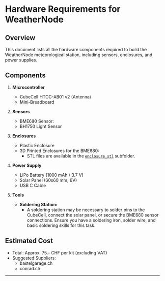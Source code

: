 # Hardware Requirements for WeatherNode

## Overview

This document lists all the hardware components required to build the WeatherNode meteorological station, including sensors, enclosures, and power supplies.

## Components

1. **Microcontroller**
     - CubeCell HTCC-AB01 v2 (Antenna)
     - Mini-Breadboard
     

2. **Sensors**
   - BME680 Sensor:
   - BH1750 Light Sensor

3. **Enclosures**
   - Plastic Enclosure
   - 3D Printed Enclosures for the BME680:
     - STL files are available in the [`enclosure_stl`](./enclosure_stl) subfolder.

4. **Power Supply**
   - LiPo Battery (1000 mAh / 3.7 V)
   - Solar Panel (60x60 mm, 6V)
   - USB C Cable

5. **Tools**
   - **Soldering Station:**
     - A soldering station may be necessary to solder pins to the CubeCell, connect the solar panel, or secure the BME680 sensor connections. Ensure you have a soldering iron, solder wire, and basic soldering skills for this task.

## Estimated Cost

- Total: Approx. 75.- CHF per kit (excluding VAT)
- Suggested Suppliers:
  - bastelgarage.ch
  - conrad.ch
---

